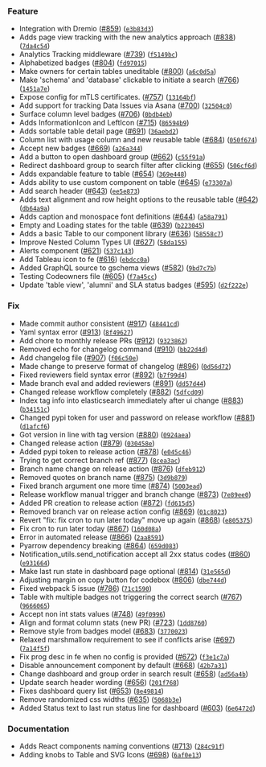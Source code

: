 ### Feature
* Integration with Dremio ([#859](https://github.com/ActivisionData/amundsenfrontendlibrary/issues/859)) ([`e3b83d3`](https://github.com/ActivisionData/amundsenfrontendlibrary/commit/e3b83d325c8d842ab5ae0f8ab54806389d208c9c))
* Adds page view tracking with the new analytics approach ([#838](https://github.com/ActivisionData/amundsenfrontendlibrary/issues/838)) ([`7da4c54`](https://github.com/ActivisionData/amundsenfrontendlibrary/commit/7da4c54c0ba46704e706d2dac2ce32b6547060ad))
* Analytics Tracking middleware ([#739](https://github.com/ActivisionData/amundsenfrontendlibrary/issues/739)) ([`f5149bc`](https://github.com/ActivisionData/amundsenfrontendlibrary/commit/f5149bcbfbc90013ef169095ed1148d3dc96e016))
* Alphabetized badges ([#804](https://github.com/ActivisionData/amundsenfrontendlibrary/issues/804)) ([`fd97015`](https://github.com/ActivisionData/amundsenfrontendlibrary/commit/fd97015817808e985e17ec511eecc48fe56e307f))
* Make owners for certain tables uneditable ([#800](https://github.com/ActivisionData/amundsenfrontendlibrary/issues/800)) ([`a6c0d5a`](https://github.com/ActivisionData/amundsenfrontendlibrary/commit/a6c0d5abd91d19928bdc9b810e45125534ad9843))
* Make 'schema' and 'database' clickable to initiate a search ([#766](https://github.com/ActivisionData/amundsenfrontendlibrary/issues/766)) ([`1451a7e`](https://github.com/ActivisionData/amundsenfrontendlibrary/commit/1451a7ecacd0895eab18fbff6e1665735ca4370e))
* Expose config for mTLS certificates. ([#757](https://github.com/ActivisionData/amundsenfrontendlibrary/issues/757)) ([`13164bf`](https://github.com/ActivisionData/amundsenfrontendlibrary/commit/13164bf466195599e24cfa2c20dfc50ebca1505f))
* Add support for tracking Data Issues via Asana ([#700](https://github.com/ActivisionData/amundsenfrontendlibrary/issues/700)) ([`32504c0`](https://github.com/ActivisionData/amundsenfrontendlibrary/commit/32504c0b3b96c47c9047b2fe6c77b07f7934312e))
* Surface column level badges ([#706](https://github.com/ActivisionData/amundsenfrontendlibrary/issues/706)) ([`0bdb4eb`](https://github.com/ActivisionData/amundsenfrontendlibrary/commit/0bdb4ebf4703f46ee47227bcb40195454a673de9))
* Adds InformationIcon and LeftIcon ([#715](https://github.com/ActivisionData/amundsenfrontendlibrary/issues/715)) ([`86594b9`](https://github.com/ActivisionData/amundsenfrontendlibrary/commit/86594b9a63f50932d20f34179b9d237a37aed62e))
* Adds sortable table detail page ([#691](https://github.com/ActivisionData/amundsenfrontendlibrary/issues/691)) ([`36aebd2`](https://github.com/ActivisionData/amundsenfrontendlibrary/commit/36aebd285718fac17f1d59c12b136d1405b62dac))
* Column list with usage column and new reusable table ([#684](https://github.com/ActivisionData/amundsenfrontendlibrary/issues/684)) ([`050f674`](https://github.com/ActivisionData/amundsenfrontendlibrary/commit/050f674c2bb2c8a0bafbb1021241ffb4ecea193d))
* Accept new badges ([#669](https://github.com/ActivisionData/amundsenfrontendlibrary/issues/669)) ([`a26a344`](https://github.com/ActivisionData/amundsenfrontendlibrary/commit/a26a344fea9a7957d79a471c44c9243caed6cb70))
* Add a button to open dashboard group ([#662](https://github.com/ActivisionData/amundsenfrontendlibrary/issues/662)) ([`c55f91a`](https://github.com/ActivisionData/amundsenfrontendlibrary/commit/c55f91a71e870bfecb311ae7912276b7e9978fa2))
* Redirect dashboard group to search filter after clicking ([#655](https://github.com/ActivisionData/amundsenfrontendlibrary/issues/655)) ([`506cf6d`](https://github.com/ActivisionData/amundsenfrontendlibrary/commit/506cf6d6c1ddc7ccb43607c6c1d828cd98e29c0f))
* Adds expandable feature to table ([#654](https://github.com/ActivisionData/amundsenfrontendlibrary/issues/654)) ([`369e448`](https://github.com/ActivisionData/amundsenfrontendlibrary/commit/369e448cff6914f7c4d30729a1dab2b6e39aae26))
* Adds ability to use custom component on table ([#645](https://github.com/ActivisionData/amundsenfrontendlibrary/issues/645)) ([`e73307a`](https://github.com/ActivisionData/amundsenfrontendlibrary/commit/e73307aa23690907e4b3fdb5d773ecb368a2218c))
* Add search header ([#643](https://github.com/ActivisionData/amundsenfrontendlibrary/issues/643)) ([`ee5e873`](https://github.com/ActivisionData/amundsenfrontendlibrary/commit/ee5e873bc5d54c22cd35ce89a6e975887eaaf8cc))
* Adds text alignment and row height options to the reusable table ([#642](https://github.com/ActivisionData/amundsenfrontendlibrary/issues/642)) ([`db64a9a`](https://github.com/ActivisionData/amundsenfrontendlibrary/commit/db64a9a6202a41da198c1ae093fbd6159d775b2b))
* Adds caption and monospace font definitions ([#644](https://github.com/ActivisionData/amundsenfrontendlibrary/issues/644)) ([`a58a791`](https://github.com/ActivisionData/amundsenfrontendlibrary/commit/a58a79173ccf86605df2c3b25283228d9e725c83))
* Empty and Loading states for the table ([#639](https://github.com/ActivisionData/amundsenfrontendlibrary/issues/639)) ([`b223045`](https://github.com/ActivisionData/amundsenfrontendlibrary/commit/b22304527ff4e50280649e550187af466af40dac))
* Adds a basic Table to our component library ([#636](https://github.com/ActivisionData/amundsenfrontendlibrary/issues/636)) ([`58558c7`](https://github.com/ActivisionData/amundsenfrontendlibrary/commit/58558c7415530a16e087f3376a582692c770b988))
* Improve Nested Column Types UI ([#627](https://github.com/ActivisionData/amundsenfrontendlibrary/issues/627)) ([`58da155`](https://github.com/ActivisionData/amundsenfrontendlibrary/commit/58da155096e7338ecd911a1ad79f71b056d7f228))
* Alerts component ([#621](https://github.com/ActivisionData/amundsenfrontendlibrary/issues/621)) ([`537c143`](https://github.com/ActivisionData/amundsenfrontendlibrary/commit/537c1432548d964320ce252ea5f8bbb8d83f99d3))
* Add Tableau icon to fe ([#616](https://github.com/ActivisionData/amundsenfrontendlibrary/issues/616)) ([`ebdcc0a`](https://github.com/ActivisionData/amundsenfrontendlibrary/commit/ebdcc0ac85278b19d9ca2616ef05b2342317a021))
* Added GraphQL source to gschema views ([#582](https://github.com/ActivisionData/amundsenfrontendlibrary/issues/582)) ([`9bd7c7b`](https://github.com/ActivisionData/amundsenfrontendlibrary/commit/9bd7c7bcf810027c41ac68579bb7b36149b30723))
* Testing Codeowners file ([#605](https://github.com/ActivisionData/amundsenfrontendlibrary/issues/605)) ([`f7a45cc`](https://github.com/ActivisionData/amundsenfrontendlibrary/commit/f7a45ccad4640a77949818a6affda9257c7bdd29))
* Update 'table view', 'alumni' and SLA status badges ([#595](https://github.com/ActivisionData/amundsenfrontendlibrary/issues/595)) ([`d2f222e`](https://github.com/ActivisionData/amundsenfrontendlibrary/commit/d2f222ea5cb648fb4a9d9bd2e242a3b36281098d))

### Fix
* Made commit author consistent ([#917](https://github.com/ActivisionData/amundsenfrontendlibrary/issues/917)) ([`48441cd`](https://github.com/ActivisionData/amundsenfrontendlibrary/commit/48441cd3c073c7a68145fa329ea35ad125707d4d))
* Yaml syntax error ([#913](https://github.com/ActivisionData/amundsenfrontendlibrary/issues/913)) ([`8f49627`](https://github.com/ActivisionData/amundsenfrontendlibrary/commit/8f496279c5835f59cd120d23b589a9cd708d536d))
* Add chore to monthly release PRs ([#912](https://github.com/ActivisionData/amundsenfrontendlibrary/issues/912)) ([`9323862`](https://github.com/ActivisionData/amundsenfrontendlibrary/commit/93238628029a439d10a68398bcda19bb2992b945))
* Removed echo for changelog command ([#910](https://github.com/ActivisionData/amundsenfrontendlibrary/issues/910)) ([`bb22d4d`](https://github.com/ActivisionData/amundsenfrontendlibrary/commit/bb22d4d2babc015752c2dd38d3a3c380ab62473e))
* Add changelog file ([#907](https://github.com/ActivisionData/amundsenfrontendlibrary/issues/907)) ([`f06c50e`](https://github.com/ActivisionData/amundsenfrontendlibrary/commit/f06c50e03372a76472e523d222cc14db553f8fee))
* Made change to preserve format of changelog ([#896](https://github.com/ActivisionData/amundsenfrontendlibrary/issues/896)) ([`0d56d72`](https://github.com/ActivisionData/amundsenfrontendlibrary/commit/0d56d7228c4bd5e4a484e896390f322a77704f11))
* Fixed reviewers field syntax error ([#892](https://github.com/ActivisionData/amundsenfrontendlibrary/issues/892)) ([`b7f99d4`](https://github.com/ActivisionData/amundsenfrontendlibrary/commit/b7f99d4abef2c8468550b151678cfa1b317d35d6))
* Made branch eval and added reviewers ([#891](https://github.com/ActivisionData/amundsenfrontendlibrary/issues/891)) ([`dd57d44`](https://github.com/ActivisionData/amundsenfrontendlibrary/commit/dd57d445f3e76d2deb558df67a62e1fbcb1826df))
* Changed release workflow completely ([#882](https://github.com/ActivisionData/amundsenfrontendlibrary/issues/882)) ([`5dfcd09`](https://github.com/ActivisionData/amundsenfrontendlibrary/commit/5dfcd09feb6b28d4fa2921ed21d545b319e46e95))
* Index tag info into elasticsearch immediately after ui change ([#883](https://github.com/ActivisionData/amundsenfrontendlibrary/issues/883)) ([`b34151c`](https://github.com/ActivisionData/amundsenfrontendlibrary/commit/b34151c3b989246513c1a0c0030d0193fefee962))
* Changed pypi token for user and password on release workflow ([#881](https://github.com/ActivisionData/amundsenfrontendlibrary/issues/881)) ([`d1afcf6`](https://github.com/ActivisionData/amundsenfrontendlibrary/commit/d1afcf6af17f5c459a5913364138e37f240acfac))
* Got version in line with tag version ([#880](https://github.com/ActivisionData/amundsenfrontendlibrary/issues/880)) ([`0924aea`](https://github.com/ActivisionData/amundsenfrontendlibrary/commit/0924aea4130fffee5fe2f9107b45afa50789d20d))
* Changed release action ([#879](https://github.com/ActivisionData/amundsenfrontendlibrary/issues/879)) ([`030458e`](https://github.com/ActivisionData/amundsenfrontendlibrary/commit/030458e5120c74b5b46545083c7c31070aa66519))
* Added pypi token to release action ([#878](https://github.com/ActivisionData/amundsenfrontendlibrary/issues/878)) ([`e045c46`](https://github.com/ActivisionData/amundsenfrontendlibrary/commit/e045c462de1c59a7851192351c17e3f74b44d145))
* Trying to get correct branch ref ([#877](https://github.com/ActivisionData/amundsenfrontendlibrary/issues/877)) ([`8cea3ac`](https://github.com/ActivisionData/amundsenfrontendlibrary/commit/8cea3ac9ea7cd25eb2150c404292d66c15188991))
* Branch name change on release action ([#876](https://github.com/ActivisionData/amundsenfrontendlibrary/issues/876)) ([`dfeb912`](https://github.com/ActivisionData/amundsenfrontendlibrary/commit/dfeb912c62c41da31418d5f48e995f9e9737dc15))
* Removed quotes on branch name ([#875](https://github.com/ActivisionData/amundsenfrontendlibrary/issues/875)) ([`3d9b879`](https://github.com/ActivisionData/amundsenfrontendlibrary/commit/3d9b879bcdf030dc3e3a465f75a35b202cb487e4))
* Fixed branch argument one more time ([#874](https://github.com/ActivisionData/amundsenfrontendlibrary/issues/874)) ([`5003ead`](https://github.com/ActivisionData/amundsenfrontendlibrary/commit/5003eada315ba97d606cf68c218285545a2ebad6))
* Release workflow manual trigger and branch change ([#873](https://github.com/ActivisionData/amundsenfrontendlibrary/issues/873)) ([`7e89ee0`](https://github.com/ActivisionData/amundsenfrontendlibrary/commit/7e89ee0830f81d077c6153fb5a7fceec72af403d))
* Added PR creation to release action ([#872](https://github.com/ActivisionData/amundsenfrontendlibrary/issues/872)) ([`fd615d5`](https://github.com/ActivisionData/amundsenfrontendlibrary/commit/fd615d52737bae3b4b3b69aca1b7657145e4e22b))
* Removed branch var on release action config ([#869](https://github.com/ActivisionData/amundsenfrontendlibrary/issues/869)) ([`01c8023`](https://github.com/ActivisionData/amundsenfrontendlibrary/commit/01c80230e304770aaee9cf4b7fc2e1828bc12c2b))
* Revert "fix: fix cron to run later today" move up again ([#868](https://github.com/ActivisionData/amundsenfrontendlibrary/issues/868)) ([`e805375`](https://github.com/ActivisionData/amundsenfrontendlibrary/commit/e805375a270d17b08d40c101e1fbd2f0f0c9ef44))
* Fix cron to run later today ([#867](https://github.com/ActivisionData/amundsenfrontendlibrary/issues/867)) ([`160d08a`](https://github.com/ActivisionData/amundsenfrontendlibrary/commit/160d08a5f1a7f93026e093033f2ecca94a9a4ce3))
* Error in automated release ([#866](https://github.com/ActivisionData/amundsenfrontendlibrary/issues/866)) ([`2aa8591`](https://github.com/ActivisionData/amundsenfrontendlibrary/commit/2aa8591bfa619cba4ae7493c9dbecfef6bf72be2))
* Pyarrow dependency breaking ([#864](https://github.com/ActivisionData/amundsenfrontendlibrary/issues/864)) ([`659d083`](https://github.com/ActivisionData/amundsenfrontendlibrary/commit/659d0832db7cd2444be7cd366e6243cd38b496ea))
* Notification_utils.send_notification accept all 2xx status codes ([#860](https://github.com/ActivisionData/amundsenfrontendlibrary/issues/860)) ([`e931664`](https://github.com/ActivisionData/amundsenfrontendlibrary/commit/e9316649ff5596520084b3cd63b2978aba2ddd45))
* Make last run state in dashboard page optional ([#814](https://github.com/ActivisionData/amundsenfrontendlibrary/issues/814)) ([`31e565d`](https://github.com/ActivisionData/amundsenfrontendlibrary/commit/31e565d62d371f97b4f4d6abd1d6044b2cf16c84))
* Adjusting margin on copy button for codebox ([#806](https://github.com/ActivisionData/amundsenfrontendlibrary/issues/806)) ([`dbe744d`](https://github.com/ActivisionData/amundsenfrontendlibrary/commit/dbe744dcf81605781b1711b2cd028e13ab872267))
* Fixed webpack 5 issue ([#786](https://github.com/ActivisionData/amundsenfrontendlibrary/issues/786)) ([`71c1590`](https://github.com/ActivisionData/amundsenfrontendlibrary/commit/71c15905d20065389f6552ee3b2b7b32468f96bd))
* Table with multiple badges not triggering the correct search ([#767](https://github.com/ActivisionData/amundsenfrontendlibrary/issues/767)) ([`9666065`](https://github.com/ActivisionData/amundsenfrontendlibrary/commit/9666065ad65c05ca902db67dbdd4000531c2368e))
* Accept non int stats values ([#748](https://github.com/ActivisionData/amundsenfrontendlibrary/issues/748)) ([`49f0996`](https://github.com/ActivisionData/amundsenfrontendlibrary/commit/49f0996ceed2342228c81f7c5cee8a1164654f4b))
* Align and format column stats (new PR) ([#723](https://github.com/ActivisionData/amundsenfrontendlibrary/issues/723)) ([`1dd8760`](https://github.com/ActivisionData/amundsenfrontendlibrary/commit/1dd876093bde9dca6551e3d414ffd5bed650526e))
* Remove style from badges model ([#683](https://github.com/ActivisionData/amundsenfrontendlibrary/issues/683)) ([`3770023`](https://github.com/ActivisionData/amundsenfrontendlibrary/commit/3770023d3e4c1a55f20875625c44c96d381d60a2))
* Relaxed marshmallow requirement to see if conflicts arise ([#697](https://github.com/ActivisionData/amundsenfrontendlibrary/issues/697)) ([`7a14f5f`](https://github.com/ActivisionData/amundsenfrontendlibrary/commit/7a14f5f839230d5280fe9d728fd2cf47e2b4df7f))
* Fix prog desc in fe when no config is provided ([#672](https://github.com/ActivisionData/amundsenfrontendlibrary/issues/672)) ([`f3e1c7a`](https://github.com/ActivisionData/amundsenfrontendlibrary/commit/f3e1c7a3fcdd71651db4a9c7a805955d250395cb))
* Disable announcement component by default ([#668](https://github.com/ActivisionData/amundsenfrontendlibrary/issues/668)) ([`42b7a31`](https://github.com/ActivisionData/amundsenfrontendlibrary/commit/42b7a31ecf948dc2e1ab158dc213cfdb954bcce6))
* Change dashboard and group order in search result ([#658](https://github.com/ActivisionData/amundsenfrontendlibrary/issues/658)) ([`ad56a4b`](https://github.com/ActivisionData/amundsenfrontendlibrary/commit/ad56a4bdbe613e4a485b68bf64f8ff1cea1d29d2))
* Update search header wording ([#656](https://github.com/ActivisionData/amundsenfrontendlibrary/issues/656)) ([`201f768`](https://github.com/ActivisionData/amundsenfrontendlibrary/commit/201f7680fbd4a2a7b9e35845e99de0b4301f14d0))
* Fixes dashboard query list ([#653](https://github.com/ActivisionData/amundsenfrontendlibrary/issues/653)) ([`8e49814`](https://github.com/ActivisionData/amundsenfrontendlibrary/commit/8e498147ed9574e14792b4d67e7e866f707fbce1))
* Remove randomized css widths ([#635](https://github.com/ActivisionData/amundsenfrontendlibrary/issues/635)) ([`5068b3e`](https://github.com/ActivisionData/amundsenfrontendlibrary/commit/5068b3e018cd98568f1d2b09f392ecb5bbbdc70d))
* Added Status text to last run status line for dashboard ([#603](https://github.com/ActivisionData/amundsenfrontendlibrary/issues/603)) ([`6e6472d`](https://github.com/ActivisionData/amundsenfrontendlibrary/commit/6e6472d7d3f62f86848a1671e2a4aeaef0408762))

### Documentation
* Adds React components naming conventions ([#713](https://github.com/ActivisionData/amundsenfrontendlibrary/issues/713)) ([`284c91f`](https://github.com/ActivisionData/amundsenfrontendlibrary/commit/284c91f31abefd770589b703ad7279ce82f589de))
* Adding knobs to Table and SVG Icons ([#698](https://github.com/ActivisionData/amundsenfrontendlibrary/issues/698)) ([`6af0e13`](https://github.com/ActivisionData/amundsenfrontendlibrary/commit/6af0e1386317b6106bf9a60053a0ef1ce61e65a8))
